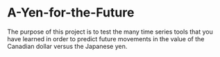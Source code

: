 # A-Yen-for-the-Future
The purpose of this project is to test the many time series tools that you have learned in order to predict future movements in the value of the Canadian dollar versus the Japanese yen.
